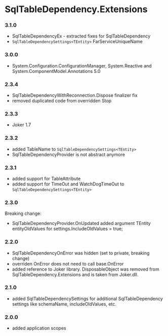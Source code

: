 ﻿# SqlTableDependency.Extensions

### 3.1.0
- SqlTableDependencyEx - extracted fixes for SqlTableDependency
- `SqlTableDependencySettings<TEntity>` FarServiceUniqueName

### 3.0.0
- System.Configuration.ConfigurationManager, System.Reactive and System.ComponentModel.Annotations 5.0

### 2.3.4
- SqlTableDependencyWithReconnection.Dispose finalizer fix
- removed duplicated code from overridden Stop

### 2.3.3
- Joker 1.7

### 2.3.2
- added TableName to `SqlTableDependencySettings<TEntity>`
- SqlTableDependencyProvider is not abstract anymore

### 2.3.1
- added support for TableAttribute
- added support for TimeOut and WatchDogTimeOut to `SqlTableDependencySettings<TEntity> `

### 2.3.0
Breaking change:
- SqlTableDependencyProvider.OnUpdated added argument TEntity entityOldValues for settings.IncludeOldValues = true;

### 2.2.0
- SqlTableDependencyOnError was hidden (set to private, breaking change)
- overriden OnError does not need to call base.OnError
- added reference to Joker library. DisposableObject was removed from SqlTableDependency.Extensions and is taken from Joker.dll.

### 2.1.0
- added SqlTableDependencySettings for additional SqlTableDependency settings like schemaName, includeOldValues, etc.

### 2.0.0
- added application scopes